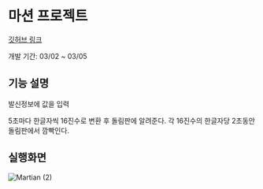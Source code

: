 # 마션 프로젝트

[깃허브 링크](https://github.com/hayoung123/fe-w4-martian/tree/Kyle)

개발 기간: 03/02 ~ 03/05

## 기능 설명

발신정보에 값을 입력

5초마다 한글자씩 16진수로 변환 후 돌림판에 알려준다. 각 16진수의 한글자당 2초동안 돌림판에서 깜빡인다. 

## 실행화면

![Martian (2)](https://user-images.githubusercontent.com/67357426/109991421-a8084480-7d4d-11eb-9689-c3b259c33f61.gif)

